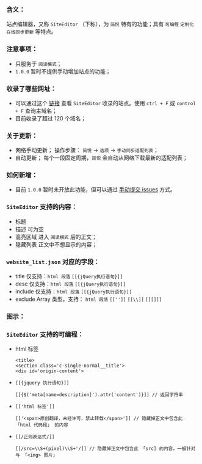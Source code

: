 ### 含义：
站点编辑器，又称 `SiteEditor` （下称），为 `简悦` 特有的功能；具有 `可编程` `定制化` `在线同步更新` 等特点。

### 注意事项：
- 只服务于 `阅读模式`；
- `1.0.0` 暂时不提供手动增加站点的功能；

### 收录了哪些网址：
- 可以通过这个 [链接](http://ojec5ddd5.bkt.clouddn.com/website_list.json) 查看 `SiteEditor` 收录的站点。使用 `ctrl + F` 或 `control + F` 查询主域名；
- 目前收录了超过 120 个域名；

### 关于更新：
- 网络手动更新；
  操作步骤： `简悦` → `选项` → `手动同步适配列表`；
- 自动更新；
  每个一段固定周期，`简悦` 会自动从网络下载最新的适配列表；

### 如何新增：
- 目前 `1.0.0` 暂时未开放此功能，但可以通过 [手动提交 issues](https://github.com/Kenshin/simpread/labels/new%20site) 方式。

### `SiteEditor` 支持的内容：
- 标题
- 描述
  可为空
- 高亮区域
  进入 `阅读模式` 后的正文；
- 隐藏列表
  正文中不想显示的内容；

### `website_list.json` 对应的字段：
- title
  仅支持：`html 段落` `[[{jQuery执行语句}]]`
- desc
  仅支持：`html 段落` `[[{jQuery执行语句}]]`
- include
  仅支持：`html 段落` `[[{jQuery执行语句}]]`
- exclude
  Array 类型，支持： `html 段落` `[['']]` `[[\\]]` `[[[]]]`

### 图示：

### `SiteEditor` 支持的可编程：
- html 标签
  ```
  <title>
  <section class='c-single-normal__title'>
  <div id='origin-content'>
  ```

- `[[{jquery 执行语句}]]`
  ```
  [[{$('meta[name=description]').attr('content')}]] // 返回字符串
  ```

- `[['html 标签']]`
  ```
  [['<span>原创翻译，未经许可，禁止转载</span>']] // 隐藏掉正文中包含此 「html 代码段」 的内容
  ```

- `[[/正则表达式/]]`
  ```
  [[/src=\\S+(pixel)\\S+'/]] // 隐藏掉正文中包含此 「src] 的内容，一般针对与 「<img> 图片」
  ```